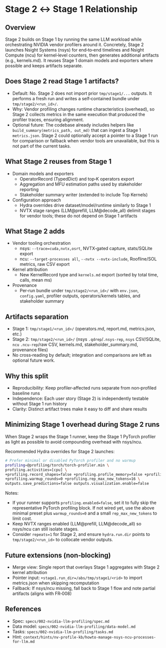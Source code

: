 # Stage 2 ↔ Stage 1 Relationship

## Overview

Stage 2 builds on Stage 1 by running the same LLM workload while orchestrating NVIDIA vendor profilers around it. Concretely, Stage 2 launches Nsight Systems (nsys) for end‑to‑end timelines and Nsight Compute (ncu) for kernel‑level counters, then generates additional artifacts (e.g., kernels.md). It reuses Stage 1 domain models and exporters where possible and keeps artifacts separate.

## Does Stage 2 read Stage 1 artifacts?

- Default: No. Stage 2 does not import prior `tmp/stage1/...` outputs. It performs a fresh run and writes a self‑contained bundle under `tmp/stage2/<run_id>/`.
- Why: Vendor profiling changes runtime characteristics (overhead), so Stage 2 collects metrics in the same execution that produced the profiler traces, ensuring alignment.
- Optional future: The codebase already includes helpers like `build_summary(metrics_path, out_md)` that can ingest a Stage 1 `metrics.json`. Stage 2 could optionally accept a pointer to a Stage 1 run for comparison or fallback when vendor tools are unavailable, but this is not part of the current tasks.

## What Stage 2 reuses from Stage 1

- Domain models and exporters
  - OperatorRecord (TypedDict) and top‑K operators export
  - Aggregation and MFU estimation paths used by stakeholder reporting
  - Stakeholder summary writer (extended to include Top Kernels)
- Configuration approach
  - Hydra overrides drive dataset/model/runtime similarly to Stage 1
  - NVTX stage ranges (LLM@prefill, LLM@decode_all) delimit stages for vendor tools; these do not depend on Stage 1 artifacts

## What Stage 2 adds

- Vendor tooling orchestration
  - nsys: `--trace=cuda,nvtx,osrt`, NVTX‑gated capture, stats/SQLite export
  - ncu: `--target-processes all`, `--nvtx --nvtx-include`, Roofline/SOL metrics, raw CSV export
- Kernel attribution
  - New KernelRecord type and `kernels.md` export (sorted by total time, calls, mean ms)
- Provenance
  - Per‑run bundle under `tmp/stage2/<run_id>/` with `env.json`, `config.yaml`, profiler outputs, operators/kernels tables, and stakeholder summary

## Artifacts separation

- Stage 1: `tmp/stage1/<run_id>/` (operators.md, report.md, metrics.json, etc.)
- Stage 2: `tmp/stage2/<run_id>/` (nsys `.qdrep`/`.nsys-rep`, `nsys` CSV/SQLite, `ncu` `.ncu-rep`/raw CSV, kernels.md, stakeholder_summary.md, provenance files)
- No cross‑reading by default; integration and comparisons are left as optional future work.

## Why this split

- Reproducibility: Keep profiler‑affected runs separate from non‑profiled baseline runs
- Independence: Each user story (Stage 2) is independently testable without Stage 1 run history
- Clarity: Distinct artifact trees make it easy to diff and share results

## Minimizing Stage 1 overhead during Stage 2 runs

When Stage 2 wraps the Stage 1 runner, keep the Stage 1 PyTorch profiler as light as possible to avoid compounding overhead with nsys/ncu.

Recommended Hydra overrides for Stage 2 launches:

```bash
# Prefer minimal or disabled PyTorch profiler and no warmup
profiling=@profiling/torch/torch-profiler.min \
profiling.activities=[cpu] \
+profiling.record_shapes=false +profiling.profile_memory=false +profiling.with_stack=false \
+profiling.warmup_rounds=0 +profiling.rep_max_new_tokens=16 \
outputs.save_predictions=false outputs.visualization.enable=false
```

Notes:
- If your runner supports `profiling.enabled=false`, set it to fully skip the representative PyTorch profiling block. If not wired yet, use the above minimal preset plus `warmup_rounds=0` and a small `rep_max_new_tokens` to limit cost.
- Keep NVTX ranges enabled (LLM@prefill, LLM@decode_all) so nsys/ncu can still isolate stages.
- Consider `repeats=1` for Stage 2, and ensure `hydra.run.dir` points to `tmp/stage2/<run_id>` to collocate vendor outputs.

## Future extensions (non‑blocking)

- Merge view: Single report that overlays Stage 1 aggregates with Stage 2 kernel attribution
- Pointer input: `+stage1.run_dir=/abs/tmp/stage1/<rid>` to import metrics.json when skipping recomputation
- Fallback: If nsys/ncu missing, fall back to Stage 1 flow and note partial artifacts (aligns with FR‑008)

## References
- Spec: `specs/002-nvidia-llm-profiling/spec.md`
- Data model: `specs/002-nvidia-llm-profiling/data-model.md`
- Tasks: `specs/002-nvidia-llm-profiling/tasks.md`
- Hint: `context/hints/nv-profile-kb/howto-manage-nsys-ncu-processes-for-llm.md`
